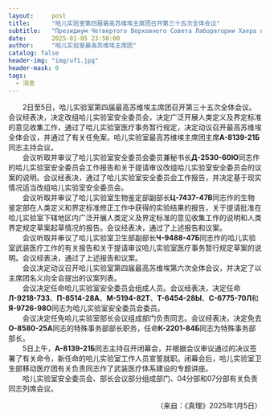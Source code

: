 ```yaml
---
layout:     post
title:      "哈儿实验室第四届最高苏维埃主席团召开第三十五次全体会议"
subtitle:   "Президиум Четвертого Верховного Совета Лаборатории Хаера провел свое тридцать пятое пленарное заседание"
date:       2025-01-05 23:50:00
author:     "哈儿实验室最高苏维埃主席团"
catalog: false
header-img: "img/uf1.jpg"
header-mask: 0
tags:
  - 消息
---
```


&emsp;&emsp;2日至5日，哈儿实验室第四届最高苏维埃主席团召开第三十五次全体会议。会议经表决，决定改组哈儿实验室安全委员会，决定广泛开展人类定义及界定标准的意见收集工作，通过了哈儿实验室医疗事务暂行规定，决定动议召开最高苏维埃全体会议，并通过了有关任免案。哈儿实验室最高苏维埃主席团主席**А-8139-21Б**同志主持会议。  
&emsp;&emsp;会议听取并审议了哈儿实验室安全委员会委员兼秘书长**Д-2530-60Ю**同志作的哈儿实验室安全委员会工作报告和关于提请审议改组哈儿实验室安全委员会的议案的说明。会议经表决，通过了哈儿实验室安全委员会工作报告，并决定基于现实情况适当改组哈儿实验室安全委员会。  
&emsp;&emsp;会议听取并审议了哈儿实验室生物鉴定部副部长**Ц-7437-47В**同志作的生物鉴定部在人类定义和界定标准修正工作中获得的实验结果的报告，关于提请批准在哈儿实验室下辖地区内广泛开展人类定义及界定标准的意见收集工作的说明和人类界定规定草案起草情况的报告。会议经表决，通过了上述报告和议案。  
&emsp;&emsp;会议听取并审议了哈儿实验室卫生部副部长**Ч-9488-47Б**同志作的哈儿实验室武装医疗工作的有关报告和关于提请审议哈儿实验室医疗事务暂行规定草案的说明。会议经表决，通过了上述报告和议案。  
&emsp;&emsp;会议决定动议召开哈儿实验室第四届最高苏维埃第六次全体会议，并决定了以主席团名义向全会提出的议案列表。  
&emsp;&emsp;会议决定任命哈儿实验室安全委员会组成人员。会议经表决，决定任命**Л-9218-73З**、**П-8514-28А**、**М-5194-82Т**、**Т-6454-28Ы**、**С-6775-70Л**和**Я-9726-98О**同志为哈儿实验室安全委员会委员。  
&emsp;&emsp;会议决定任免哈儿实验室部长会议组成部门负责同志。会议经表决，决定免去**О-8580-25А**同志的特殊事务部部长职务，任命**К-2201-84Б**同志为特殊事务部部长。  
&emsp;&emsp;5日上午，**А-8139-21Б**同志主持召开闭幕会，并根据会议审议通过的决议签署了有关命令，新任命的哈儿实验室工作人员宣誓就职。闭幕会后，哈儿实验室卫生部移动医疗团有关负责同志作了武装医疗体系建设的专题讲座。  
&emsp;&emsp;哈儿实验室安全委员会、部长会议部分组成部门、04分部和07分部有关负责同志列席会议。
<div style="text-align: right">（来自：《真理》2025年1月5日）</div>